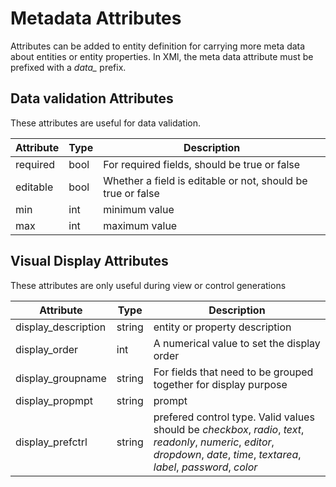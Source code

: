 # Metadata Attributes

Attributes can be added to entity definition for carrying more meta data about entities or entity properties. In XMl, the meta data attribute must be prefixed
with a *data_* prefix.

## Data validation Attributes

These attributes are useful for data validation.

| Attribute | Type | Description |
|-----------|------|-------------|
| required | bool | For required fields, should be true or false |
| editable | bool | Whether a field is editable or not, should be true or false |
| min | int | minimum value |
| max | int | maximum value |


## Visual Display Attributes

These attributes are only useful during view or control generations

| Attribute | Type | Description |
|-----------|------|-------------|
| display_description| string | entity or property description |
| display_order | int | A numerical value to set the display order |
| display_groupname | string | For fields that need to be grouped together for display purpose |
| display_propmpt | string | prompt |
| display_prefctrl | string | prefered control type. Valid values should be *checkbox*, *radio*, *text*, *readonly*, *numeric*, *editor*, *dropdown*, *date*, *time*, *textarea*, *label*, *password*, *color* |
